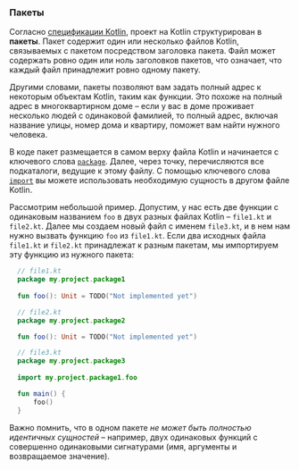 ### Пакеты

Согласно [спецификации Kotlin](https://kotlinlang.org/spec/packages-and-imports.html#:~:text=A%20Kotlin%20project%20is%20structured,belongs%20to%20exactly%20one%20package),
проект на Kotlin структурирован в **пакеты**.
Пакет содержит один или несколько файлов Kotlin,
связываемых с пакетом посредством заголовка пакета.
Файл может содержать ровно один или ноль заголовков пакетов,
что означает, что каждый файл принадлежит ровно одному пакету.

Другими словами, пакеты позволяют вам задать полный
адрес к некоторым объектам Kotlin, таким как функции.
Это похоже на полный адрес в многоквартирном доме – 
если у вас в доме проживает несколько людей с одинаковой фамилией,
то полный адрес, включая название улицы, номер дома и квартиру,
поможет вам найти нужного человека.

В коде пакет размещается в самом верху файла Kotlin и начинается с ключевого слова [`package`](https://kotlinlang.org/docs/packages.html).
Далее, через точку, перечисляются все подкаталоги, ведущие к этому файлу.
С помощью ключевого слова [`import`](https://kotlinlang.org/docs/packages.html#imports) вы можете использовать необходимую сущность в другом файле Kotlin.

<div class="hint" title="Щелкните, чтобы увидеть примеры пакетов и импортов">

Рассмотрим небольшой пример. Допустим, у нас есть две функции с одинаковым названием `foo` в двух разных файлах Kotlin – `file1.kt` и `file2.kt`.
Далее мы создаем новый файл с именем `file3.kt`, и в нем нам нужно вызвать функцию `foo` из `file1.kt`.
Если два исходных файла `file1.kt` и `file2.kt` принадлежат к разным пакетам, мы импортируем эту функцию из нужного пакета:

  ```kotlin
    // file1.kt
    package my.project.package1
    
    fun foo(): Unit = TODO("Not implemented yet")
   ```

  ```kotlin
    // file2.kt
    package my.project.package2

    fun foo(): Unit = TODO("Not implemented yet")
  ```

  ```kotlin
    // file3.kt
    package my.project.package3
    
    import my.project.package1.foo

    fun main() {
        foo()
    }
  ```
</div>

Важно помнить, что в одном пакете _не может быть полностью идентичных сущностей_ – например, двух одинаковых функций с совершенно одинаковыми сигнатурами (имя, аргументы и возвращаемое значение).